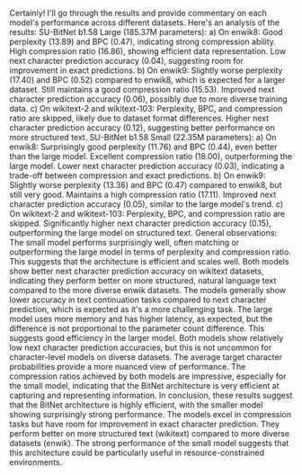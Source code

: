 Certainly! I'll go through the results and provide commentary on each model's performance across different datasets. Here's an analysis of the results:
SU-BitNet b1.58 Large (185.37M parameters):
a) On enwik8:
Good perplexity (13.89) and BPC (0.47), indicating strong compression ability.
High compression ratio (16.86), showing efficient data representation.
Low next character prediction accuracy (0.04), suggesting room for improvement in exact predictions.
b) On enwik9:
Slightly worse perplexity (17.40) and BPC (0.52) compared to enwik8, which is expected for a larger dataset.
Still maintains a good compression ratio (15.53).
Improved next character prediction accuracy (0.06), possibly due to more diverse training data.
c) On wikitext-2 and wikitext-103:
Perplexity, BPC, and compression ratio are skipped, likely due to dataset format differences.
Higher next character prediction accuracy (0.12), suggesting better performance on more structured text.
SU-BitNet b1.58 Small (22.35M parameters):
a) On enwik8:
Surprisingly good perplexity (11.76) and BPC (0.44), even better than the large model.
Excellent compression ratio (18.00), outperforming the large model.
Lower next character prediction accuracy (0.03), indicating a trade-off between compression and exact predictions.
b) On enwik9:
Slightly worse perplexity (13.36) and BPC (0.47) compared to enwik8, but still very good.
Maintains a high compression ratio (17.11).
Improved next character prediction accuracy (0.05), similar to the large model's trend.
c) On wikitext-2 and wikitext-103:
Perplexity, BPC, and compression ratio are skipped.
Significantly higher next character prediction accuracy (0.15), outperforming the large model on structured text.
General observations:
The small model performs surprisingly well, often matching or outperforming the large model in terms of perplexity and compression ratio. This suggests that the architecture is efficient and scales well.
Both models show better next character prediction accuracy on wikitext datasets, indicating they perform better on more structured, natural language text compared to the more diverse enwik datasets.
The models generally show lower accuracy in text continuation tasks compared to next character prediction, which is expected as it's a more challenging task.
The large model uses more memory and has higher latency, as expected, but the difference is not proportional to the parameter count difference. This suggests good efficiency in the larger model.
Both models show relatively low next character prediction accuracies, but this is not uncommon for character-level models on diverse datasets. The average target character probabilities provide a more nuanced view of performance.
The compression ratios achieved by both models are impressive, especially for the small model, indicating that the BitNet architecture is very efficient at capturing and representing information.
In conclusion, these results suggest that the BitNet architecture is highly efficient, with the smaller model showing surprisingly strong performance. The models excel in compression tasks but have room for improvement in exact character prediction. They perform better on more structured text (wikitext) compared to more diverse datasets (enwik). The strong performance of the small model suggests that this architecture could be particularly useful in resource-constrained environments.
